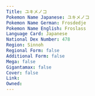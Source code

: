 ```yaml
---
﻿Title: ユキメノコ
Pokemon Name Japanese: ユキメノコ
Pokemon Name German: Frosdedje
Pokemon Name English: Froslass
Language Card: Japanese
National Dex Number: 478
Region: Sinnoh
Regional Form: false
Additional Form: false
Mega: false
Gigantamax: false
Cover: false
Link: 
Owned: 
---
```

